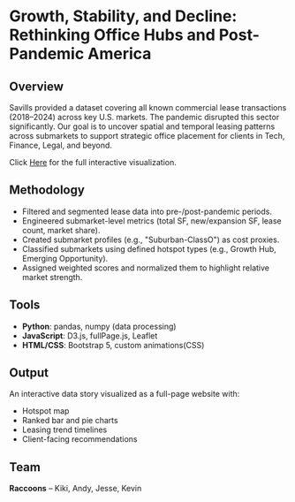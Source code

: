# Growth, Stability, and Decline: Rethinking Office Hubs and Post-Pandemic America

## Overview
Savills provided a dataset covering all known commercial lease transactions (2018–2024) across key U.S. markets. The pandemic disrupted this sector significantly. Our goal is to uncover spatial and temporal leasing patterns across submarkets to support strategic office placement for clients in Tech, Finance, Legal, and beyond.

Click [Here](https://ohyykk.github.io/Hotspot/) for the full interactive visualization.

## Methodology
- Filtered and segmented lease data into pre-/post-pandemic periods.
- Engineered submarket-level metrics (total SF, new/expansion SF, lease count, market share).
- Created submarket profiles (e.g., "Suburban-ClassO") as cost proxies.
- Classified submarkets using defined hotspot types (e.g., Growth Hub, Emerging Opportunity).
- Assigned weighted scores and normalized them to highlight relative market strength.

## Tools
- **Python**: pandas, numpy (data processing)
- **JavaScript**: D3.js, fullPage.js, Leaflet
- **HTML/CSS**: Bootstrap 5, custom animations(CSS)

## Output
An interactive data story visualized as a full-page website with:
- Hotspot map
- Ranked bar and pie charts
- Leasing trend timelines
- Client-facing recommendations

## Team
**Raccoons** – Kiki, Andy, Jesse, Kevin
